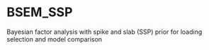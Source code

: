 # BSEM_SSP
Bayesian factor analysis with spike and slab (SSP) prior for loading selection and model comparison
